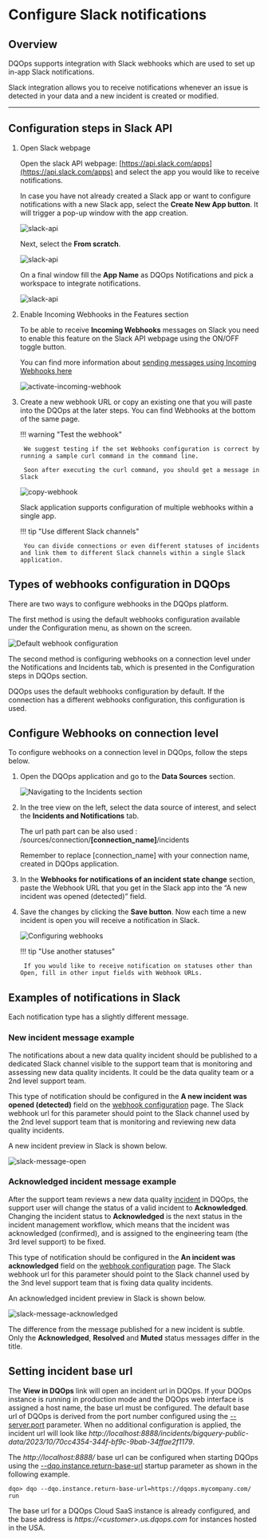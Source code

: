 # Configure Slack notifications

## Overview

DQOps supports integration with Slack webhooks which are used to set up in-app Slack notifications. 

Slack integration allows you to receive notifications whenever an issue is detected in your data and a new incident is created or modified.

---

## Configuration steps in Slack API

1. Open Slack webpage

    Open the slack API webpage: [https://api.slack.com/apps](https://api.slack.com/apps) and select the app you would like to receive notifications.
    
    In case you have not already created a Slack app or want to configure notifications with a new Slack app, select the **Create New App button**. 
    It will trigger a pop-up window with the app creation.

    ![slack-api](https://dqops.com/docs/images/working-with-dqo/incidents-and-notifications/configuring-slack-notifications/slack-api-1.png)

    Next, select the **From scratch**. 

    ![slack-api](https://dqops.com/docs/images/working-with-dqo/incidents-and-notifications/configuring-slack-notifications/slack-api-2.png)

    On a final window fill the **App Name** as DQOps Notifications and pick a workspace to integrate notifications.

    ![slack-api](https://dqops.com/docs/images/working-with-dqo/incidents-and-notifications/configuring-slack-notifications/slack-api-3.png)

2. Enable Incoming Webhooks in the Features section

    To be able to receive **Incoming Webhooks** messages on Slack you need to enable this feature on the Slack API webpage using the ON/OFF toggle button.

    You can find more information about [sending messages using Incoming Webhooks here](https://api.slack.com/messaging/webhooks)

    ![activate-incoming-webhook](https://dqops.com/docs/images/working-with-dqo/incidents-and-notifications/configuring-slack-notifications/activate-incoming-webhook.png)


3. Create a new webhook URL or copy an existing one that you will paste into the DQOps at the later steps.
    You can find Webhooks at the bottom of the same page.

    !!! warning "Test the webhook"
   
        We suggest testing if the set Webhooks configuration is correct by running a sample curl command in the command line.
      
        Soon after executing the curl command, you should get a message in Slack

    ![copy-webhook](https://dqops.com/docs/images/working-with-dqo/incidents-and-notifications/configuring-slack-notifications/copy-webhook.png)

    Slack application supports configuration of multiple webhooks within a single app.

    !!! tip "Use different Slack channels"

        You can divide connections or even different statuses of incidents and link them to different Slack channels within a single Slack application.


## Types of webhooks configuration in DQOps

There are two ways to configure webhooks in the DQOps platform.

The first method is using the default webhooks configuration available under the Configuration menu, as shown on the screen.

![Default webhook configuration](https://dqops.com/docs/images/working-with-dqo/incidents-and-notifications/configuring-slack-notifications/default-webhooks-page.png)

The second method is configuring webhooks on a connection level under the Notifications and Incidents tab, which is presented
in the Configuration steps in DQOps section.

DQOps uses the default webhooks configuration by default. If the connection has a different webhooks configuration, this configuration is used.

## Configure Webhooks on connection level

To configure webhooks on a connection level in DQOps, follow the steps below. 

1. Open the DQOps application and go to the **Data Sources** section.

    ![Navigating to the Incidents section](https://dqops.com/docs/images/working-with-dqo/incidents-and-notifications/configuring-slack-notifications/dqo-incidents.png)

2. In the tree view on the left, select the data source of interest, and select the **Incidents and Notifications** tab.

    The url path part can be also used : /sources/connection/**[connection_name]**/incidents

    Remember to replace [connection_name] with your connection name, created in DQOps application.

3. In the **Webhooks for notifications of an incident state change** section, paste the Webhook URL that you get in the Slack app into the  “A new incident was opened (detected)” field. 

4. Save the changes by clicking the **Save button**. Now each time a new incident is open you will receive a notification in Slack.

    ![Configuring webhooks](https://dqops.com/docs/images/working-with-dqo/incidents-and-notifications/configuring-slack-notifications/webhook-fields.png)

    !!! tip "Use another statuses"

        If you would like to receive notification on statuses other than Open, fill in other input fields with Webhook URLs.

## Examples of notifications in Slack

Each notification type has a slightly different message.

### **New incident message example**
The notifications about a new data quality incident should be published to a dedicated Slack channel visible 
to the support team that is monitoring and assessing new data quality incidents. It could be the data quality team
or a 2nd level support team.

This type of notification should be configured in the **A new incident was opened (detected)** field on
the [webhook configuration](../webhooks/index.md) page. The Slack webhook url for this parameter should
point to the Slack channel used by the 2nd level support team that is monitoring and reviewing new data quality incidents.

A new incident preview in Slack is shown below.

![slack-message-open](https://dqops.com/docs/images/working-with-dqo/incidents-and-notifications/configuring-slack-notifications/slack-message-open.png)

### **Acknowledged incident message example**
After the support team reviews a new data quality [incident](../../working-with-dqo/incidents-and-notifications/incidents.md) in DQOps,
the support user will change the status of a valid incident to **Acknowledged**.
Changing the incident status to **Acknowledged** is the next status in the incident management workflow, which means
that the incident was acknowledged (confirmed), and is assigned to the engineering team (the 3rd level support) to be fixed. 

This type of notification should be configured in the **An incident was acknowledged** field on
the [webhook configuration](../webhooks/index.md) page. The Slack webhook url for this parameter should
point to the Slack channel used by the 3nd level support team that is fixing data quality incidents.

An acknowledged incident preview in Slack is shown below.

![slack-message-acknowledged](https://dqops.com/docs/images/working-with-dqo/incidents-and-notifications/configuring-slack-notifications/slack-message-acknowledged.png)

The difference from the message published for a new incident is subtle.
Only the **Acknowledged**, **Resolved** and **Muted** status messages differ in the title.


## Setting incident base url

The **View in DQOps** link will open an incident url in DQOps. If your DQOps instance is running in production mode
and the DQOps web interface is assigned a host name, the base url must be configured. The default base url of DQOps
is derived from the port number configured using the [--server.port](../../command-line-interface/dqo.md#--server.port) parameter.
When no additional configuration is applied, the incident url will look like *http://localhost:8888/incidents/bigquery-public-data/2023/10/70cc4354-344f-bf9c-9bab-34ffae2f1179*.

The *http://localhost:8888/* base url can be configured when starting DQOps using
the [--dqo.instance.return-base-url](../../command-line-interface/dqo.md#--dqo.instance.return-base-url) startup parameter
as shown in the following example.

```
dqo> dqo --dqo.instance.return-base-url=https://dqops.mycompany.com/ run
```

The base url for a DQOps Cloud SaaS instance is already configured, 
and the base address is *https://&lt;customer&gt;.us.dqops.com* for instances hosted in the USA. 

